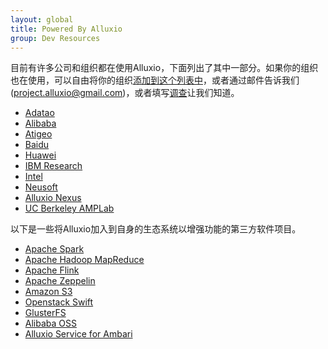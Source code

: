 ```yaml
---
layout: global
title: Powered By Alluxio
group: Dev Resources
---
```


目前有许多公司和组织都在使用Alluxio，下面列出了其中一部分。如果你的组织也在使用，可以自由将你的组织[添加到这个列表中](https://github.com/amplab/alluxio/edit/master/docs/Powered-By-Alluxio.md)，或者通过邮件告诉我们(project.alluxio@gmail.com)，或者填写[调查](http://alluxio-project.org/resources/survey-users/)让我们知道。

* [Adatao](http://adatao.com/)
* [Alibaba](http://www.alibaba.com/)
* [Atigeo](http://atigeo.com/)
* [Baidu](http://www.baidu.com/)
* [Huawei](http://www.huawei.com/)
* [IBM Research](http://www.research.ibm.com/)
* [Intel](http://www.intel.com/)
* [Neusoft](http://www.neusoft.com/)
* [Alluxio Nexus](http://www.alluxionexus.com/)
* [UC Berkeley AMPLab](https://amplab.cs.berkeley.edu/)

以下是一些将Alluxio加入到自身的生态系统以增强功能的第三方软件项目。

* [Apache Spark](http://spark.apache.org/)
* [Apache Hadoop MapReduce](https://hadoop.apache.org/)
* [Apache Flink](https://flink.apache.org/)
* [Apache Zeppelin](http://zeppelin-project.org/)
* [Amazon S3](https://aws.amazon.com/s3/)
* [Openstack Swift](http://docs.openstack.org/developer/swift/)
* [GlusterFS](http://www.gluster.org/)
* [Alibaba OSS](http://www.aliyun.com/product/oss/?lang=en)
* [Alluxio Service for Ambari](https://github.com/chuyqa/alluxio-ambari-service)
